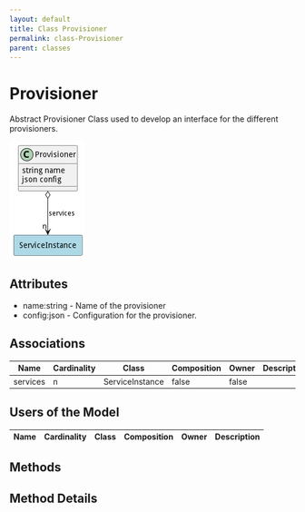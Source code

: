 ```yaml
---
layout: default
title: Class Provisioner
permalink: class-Provisioner
parent: classes
---
```


# Provisioner

Abstract Provisioner Class used to develop an interface for the different provisioners.

![Logical Diagram](./logical.png)

## Attributes

* name:string - Name of the provisioner
* config:json - Configuration for the provisioner.


## Associations

| Name | Cardinality | Class | Composition | Owner | Description |
| --- | --- | --- | --- | --- | --- |
| services | n | ServiceInstance | false | false |  |


## Users of the Model

| Name | Cardinality | Class | Composition | Owner | Description |
| --- | --- | --- | --- | --- | --- |





## Methods


<h2>Method Details</h2>
    

